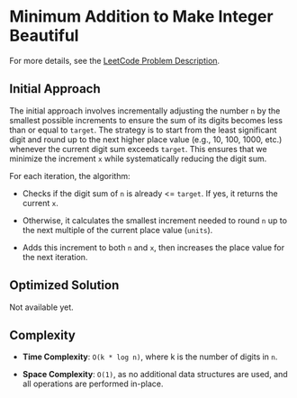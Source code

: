 # Minimum Addition to Make Integer Beautiful

For more details, see the [LeetCode Problem Description](https://leetcode.com/problems/minimum-addition-to-make-integer-beautiful/description/).

## Initial Approach

The initial approach involves incrementally adjusting the number `n` by the smallest possible increments to ensure the sum of its digits becomes less than or equal to `target`. The strategy is to start from the least significant digit and round up to the next higher place value (e.g., 10, 100, 1000, etc.) whenever the current digit sum exceeds `target`. This ensures that we minimize the increment `x` while systematically reducing the digit sum.

For each iteration, the algorithm:

- Checks if the digit sum of `n` is already <= `target`. If yes, it returns the current `x`.

- Otherwise, it calculates the smallest increment needed to round `n` up to the next multiple of the current place value (`units`).

- Adds this increment to both `n` and `x`, then increases the place value for the next iteration.

## Optimized Solution

Not available yet.

## Complexity

- **Time Complexity**: `O(k * log n)`, where k is the number of digits in `n`.

- **Space Complexity**: `O(1)`, as no additional data structures are used, and all operations are performed in-place.

